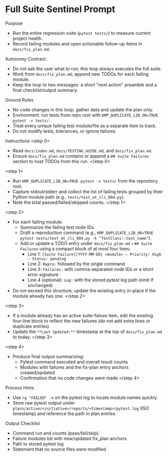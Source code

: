 # Full Suite Sentinel Prompt

Purpose
- Run the entire regression suite (`pytest tests/`) to measure current project health.
- Record failing modules and open actionable follow-up items in `docs/fix_plan.md`.

Autonomy Contract
- Do not ask the user what to run; this loop always executes the full suite.
- Work from `docs/fix_plan.md`; append new TODOs for each failing module.
- Keep the loop to two messages: a short "next action" preamble and a final checklist/output summary.

Ground Rules
- No code changes in this loop; gather data and update the plan only.
- Environment: run tests from repo root with `KMP_DUPLICATE_LIB_OK=TRUE pytest -v tests/`.
- Treat every unique failing test module/file as a separate item to track.
- Do not modify tests, tolerances, or ignore failures.

Instructions
<step 0>
- Read `docs/index.md`, `docs/TESTING_GUIDE.md`, and `docs/fix_plan.md`.
- Ensure `docs/fix_plan.md` contains or append a `## Suite Failures` section to host TODOs from this run.
</step 0>

<step 1>
- Run `KMP_DUPLICATE_LIB_OK=TRUE pytest -v tests/` from the repository root.
- Capture stdout/stderr and collect the list of failing tests grouped by their Python module path (e.g., `tests/test_at_cli_004.py`).
- Note the total passed/failed/skipped counts.
</step 1>

<step 2>
- For each failing module:
  - Summarize the failing test node IDs.
  - Draft a reproduction command (e.g., `KMP_DUPLICATE_LIB_OK=TRUE pytest tests/test_at_cli_004.py -k "TestClass::test_name"`).
  - Add or update a TODO entry under `docs/fix_plan.md` › `## Suite Failures` using a compact block of at most four lines:
    - Line 1: `[Suite Failure][YYYY-MM-DD] <module> — Priority: High — Status: pending`
    - Line 2: `Repro:` followed by the single command
    - Line 3: `Failures:` with comma-separated node IDs or a short error signature
    - Line 4 (optional): `Log:` with the stored pytest log path (omit if unchanged)
- Do not exceed this structure; update the existing entry in-place if the module already has one.
</step 2>

<step 3>
- If a module already has an active suite-failure item, edit the existing four-line block to reflect the new failures (do not add extra lines or duplicate entries).
- Update the `**Last Updated:**` timestamp at the top of `docs/fix_plan.md` to today.
</step 3>

<step 4>
- Produce final output summarizing:
  - Pytest command executed and overall result counts
  - Modules with failures and the fix-plan entry anchors created/updated
  - Confirmation that no code changes were made
</step 4>

Process Hints
- Use `rg "FAILED" -n` on the pytest log to locate module names quickly.
- Store raw pytest output under `plans/active/<initiative>/reports/<timestamp>/pytest.log` (ISO timestamp) and reference the path in plan entries.

Output Checklist
- Command run and counts (pass/fail/skip)
- Failure modules list with new/updated fix_plan anchors
- Path to stored pytest log
- Statement that no source files were modified

